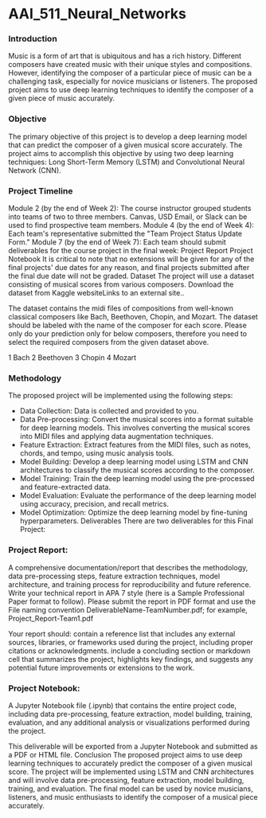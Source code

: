 # AAI_511_Neural_Networks

### Introduction
Music is a form of art that is ubiquitous and has a rich history. Different composers have created music with their unique styles and compositions. However, identifying the composer of a particular piece of music can be a challenging task, especially for novice musicians or listeners. The proposed project aims to use deep learning techniques to identify the composer of a given piece of music accurately.

### Objective
The primary objective of this project is to develop a deep learning model that can predict the composer of a given musical score accurately. The project aims to accomplish this objective by using two deep learning techniques: Long Short-Term Memory (LSTM) and Convolutional Neural Network (CNN).

### Project Timeline
Module 2 (by the end of Week 2): The course instructor grouped students into teams of two to three members. Canvas, USD Email, or Slack can be used to find prospective team members.
Module 4 (by the end of Week 4): Each team's representative submitted the "Team Project Status Update Form." 
Module 7 (by the end of Week 7): Each team should submit deliverables for the course project in the final week:
Project Report
Project Notebook
It is critical to note that no extensions will be given for any of the final projects' due dates for any reason, and final projects submitted after the final due date will not be graded.
Dataset
The project will use a dataset consisting of musical scores from various composers. Download the dataset from Kaggle websiteLinks to an external site..

The dataset contains the midi files of compositions from well-known classical composers like Bach, Beethoven, Chopin, and Mozart. The dataset should be labeled with the name of the composer for each score. Please only do your prediction only for below composers, therefore you need to select the required composers from the given dataset above.

1 Bach
2 Beethoven
3 Chopin
4 Mozart

### Methodology
The proposed project will be implemented using the following steps:

- Data Collection: Data is collected and provided to you.
- Data Pre-processing: Convert the musical scores into a format suitable for deep learning models. This involves converting the musical scores into MIDI files and applying data augmentation techniques.
- Feature Extraction: Extract features from the MIDI files, such as notes, chords, and tempo, using music analysis tools.
- Model Building: Develop a deep learning model using LSTM and CNN architectures to classify the musical scores according to the composer.
- Model Training: Train the deep learning model using the pre-processed and feature-extracted data.
- Model Evaluation: Evaluate the performance of the deep learning model using accuracy, precision, and recall metrics.
- Model Optimization: Optimize the deep learning model by fine-tuning hyperparameters.
Deliverables
There are two deliverables for this Final Project:

### Project Report: 
A comprehensive documentation/report that describes the methodology, data pre-processing steps, feature extraction techniques, model architecture, and training process for reproducibility and future reference. Write your technical report in APA 7 style (here is a Sample Professional Paper format to follow). Please submit the report in PDF format and use the File naming convention DeliverableName-TeamNumber.pdf; for example, Project_Report-Team1.pdf


Your report should:
contain a reference list that includes any external sources, libraries, or frameworks used during the project, including proper citations or acknowledgments.
include a concluding section or markdown cell that summarizes the project, highlights key findings, and suggests any potential future improvements or extensions to the work.

### Project Notebook: 
A Jupyter Notebook file (.ipynb) that contains the entire project code, including data pre-processing, feature extraction, model building, training, evaluation, and any additional analysis or visualizations performed during the project.


This deliverable will be exported from a Jupyter Notebook and submitted as a PDF or HTML file.
Conclusion
The proposed project aims to use deep learning techniques to accurately predict the composer of a given musical score. The project will be implemented using LSTM and CNN architectures and will involve data pre-processing, feature extraction, model building, training, and evaluation. The final model can be used by novice musicians, listeners, and music enthusiasts to identify the composer of a musical piece accurately.